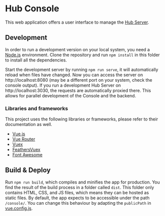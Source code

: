 # Hub Console

This web application offers a user interface to manage the [Hub Server](../server).

## Development
In order to run a development version on your local system, you need a [Node.js](https://nodejs.org/) environment.
Clone the repository and run `npm install` in this folder to install all the dependencies.

Start the development server by running `npm run serve`, it will automatically reload when files have changed.
Now you can access the server on http://localhost:8080 (may be a different port on your system, check the console output).
If you run a development Hub Server on http://localhost:3030, the requests are automatically proxied there.
This allows for parallel development of the Console and the backend.

### Libraries and frameworks
This project uses the following libraries or frameworks, please refer to their documentation as well.
- [Vue.js](https://vuejs.org/)
- [Vue Router](https://router.vuejs.org/)
- [Vuex](https://vuex.vuejs.org/)
- [FeathersVuex](https://vuex.feathersjs.com/)
- [Font Awesome](https://fontawesome.com/)

## Build & Deploy
Run `npm run build`, which compiles and minifies the app for production.
You find the result of the build process in a folder called `dist`.
This folder only contains HTML, CSS, and JS files, which means they can be hosted as static files.
By default, the app expects to be accessible under the path `/console/`.
You can change this behaviour by adapting the `publicPath` in [vue.config.js](vue.config.js).
